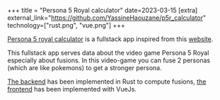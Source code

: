 +++
title = "Persona 5 Royal calculator"
date=2023-03-15
[extra]
external_link="https://github.com/YassineHaouzane/p5r_calculator"
technology=["rust.png", "vue.png"]
+++

[Persona 5 royal calculator](https://github.com/YassineHaouzane/p5r_calculator) is a fullstack app inspired from this [website](https://chinhodado.github.io/persona5_calculator/indexRoyal.html#/list). 

This fullstack app serves data about the video game Persona 5 Royal especially about fusions.
In this video-game you can fuse 2 personas (which are like pokemons) to get a stronger persona.

[The backend](https://github.com/YassineHaouzane/p5r_calculator) has been implemented in Rust to compute fusions, [the frontend](https://github.com/YassineHaouzane/p5r_calculator_front) has been implemented with VueJs.


